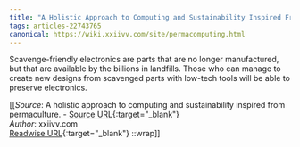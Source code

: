 ```yaml
---
title: "A Holistic Approach to Computing and Sustainability Inspired From Permaculture. (454947719)"
tags: articles-22743765
canonical: https://wiki.xxiivv.com/site/permacomputing.html
---
```


Scavenge-friendly electronics are parts that are no longer manufactured, but that are available by the billions in landfills. Those who can manage to create new designs from scavenged parts with low-tech tools will be able to preserve electronics.


[[_Source_: A holistic approach to computing and sustainability inspired from permaculture. - [Source URL](https://wiki.xxiivv.com/site/permacomputing.html){:target="_blank"}<br>
_Author_: xxiivv.com<br>
[Readwise URL](https://readwise.io/open/454947719){:target="_blank"}
::wrap]]